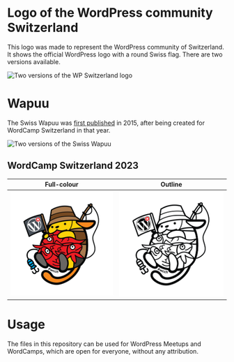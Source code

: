 # Logo of the WordPress community Switzerland

This logo was made to represent the WordPress community of Switzerland. It shows the official WordPress logo with a round Swiss flag. There are two versions available. 

![Two versions of the WP Switzerland logo](preview.png)

# Wapuu

The Swiss Wapuu was [first published](https://wapu.us/wapuu/swiss-wapuu/) in 2015, after being created for WordCamp Switzerland in that year.

![Two versions of the Swiss Wapuu](https://user-images.githubusercontent.com/1571592/170655675-c5350748-8904-4b13-83cc-6470f10b433a.png)

## WordCamp Switzerland 2023

| Full-colour  | Outline |
| ------------- | ------------- |
| ![Wapuu for WordCamp Switzerland 2023](WordCamp%20Switzerland%202023.png)  | ![Outline Wapuu for WordCamp Switzerland 2023](WordCamp%20Switzerland%202023%20outline.png)  |


# Usage

The files in this repository can be used for WordPress Meetups and WordCamps, which are open for everyone, without any attribution.
